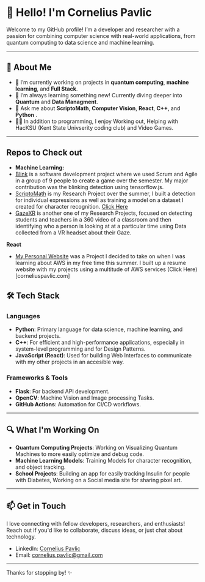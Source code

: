 # 👋 Hello! I'm Cornelius Pavlic

Welcome to my GitHub profile! I’m a developer and researcher with a passion for combining computer science with real-world applications, from quantum computing to data science and machine learning.

---

## 🚀 About Me

- 🔭 I’m currently working on projects in **quantum computing**, **machine learning**, and **Full Stack**.
- 🌱 I’m always learning something new! Currently diving deeper into **Quantum** and **Data Managment**.
- 💬 Ask me about **ScriptoMath**, **Computer Vision**, **React**, **C++**, and **Python** .
- 👨‍🏫 In addition to programming, I enjoy Working out, Helping with HacKSU (Kent State Univserity coding club) and Video Games.
  
---
## Repos to Check out

- **Machine Learning:**
- [Blink](https://github.com/Cars-n/blink) is a software development project where we used Scrum and Agile in a group of 9 people to create a game over the semester. My major contribution was the blinking detection using tensorflow.js.
- [ScriptoMath](https://github.com/CorneliusPavlic/homework-to-text) is my Research Project over the summer, I built a detection for individual expressions as well as training a model on a dataset I created for character recognition. [Click Here](https://scriptomath.guans.cs.kent.edu/)
- [GazeXR](https://github.com/CorneliusPavlic/GazeXR) is another one of my  Research Projects, focused on detecting students and teachers in a 360 video of a classroom and then identifying who a person is looking at at a particular time using Data collected from a VR headset about their Gaze.

**React**
- [My Personal Website](https://github.com/CorneliusPavlic/AWSFaceAuthentication) was a Project I decided to take on when I was learning about AWS in my free time this summer. I built up a resume website with my projects using a multitude of AWS services (Click Here)[corneliuspavlic.com]

## 🛠️ Tech Stack

### Languages
- **Python**: Primary language for data science, machine learning, and backend projects.
- **C++**: For efficient and high-performance applications, especially in system-level programming and for Design Patterns.
- **JavaScript (React)**: Used for building Web Interfaces to communicate with my other projects in an accesible way.

### Frameworks & Tools
- **Flask**: For backend API development.
- **OpenCV**: Machine Vision and Image processing Tasks.
- **GitHub Actions**: Automation for CI/CD workflows.
---

## 🔍 What I'm Working On

- **Quantum Computing Projects**: Working on Visualizing Quantum Machines to more easily optimize and debug code.
- **Machine Learning Models**: Training Models for character recognition, and object tracking.
- **School Projects**: Building an app for easily tracking Insulin for people with Diabetes, Working on a Social media site for sharing pixel art. 

---

## 📫 Get in Touch

I love connecting with fellow developers, researchers, and enthusiasts! Reach out if you'd like to collaborate, discuss ideas, or just chat about technology.

- LinkedIn: [Cornelius Pavlic](https://www.linkedin.com/in/CorneliusPavlic/)
- Email: cornelius.pavlic@gmail.com
---
Thanks for stopping by! ✨
